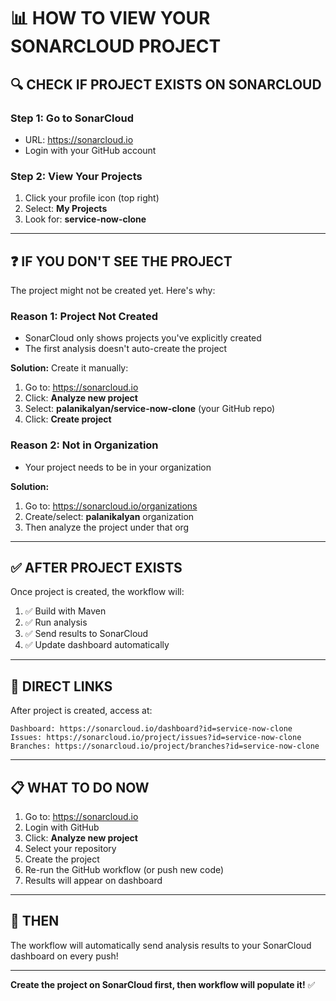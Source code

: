 # 📊 HOW TO VIEW YOUR SONARCLOUD PROJECT

## 🔍 CHECK IF PROJECT EXISTS ON SONARCLOUD

### Step 1: Go to SonarCloud
- URL: https://sonarcloud.io
- Login with your GitHub account

### Step 2: View Your Projects
1. Click your profile icon (top right)
2. Select: **My Projects**
3. Look for: **service-now-clone**

---

## ❓ IF YOU DON'T SEE THE PROJECT

The project might not be created yet. Here's why:

### Reason 1: Project Not Created
- SonarCloud only shows projects you've explicitly created
- The first analysis doesn't auto-create the project

**Solution:** Create it manually:
1. Go to: https://sonarcloud.io
2. Click: **Analyze new project**
3. Select: **palanikalyan/service-now-clone** (your GitHub repo)
4. Click: **Create project**

### Reason 2: Not in Organization
- Your project needs to be in your organization

**Solution:**
1. Go to: https://sonarcloud.io/organizations
2. Create/select: **palanikalyan** organization
3. Then analyze the project under that org

---

## ✅ AFTER PROJECT EXISTS

Once project is created, the workflow will:

1. ✅ Build with Maven
2. ✅ Run analysis
3. ✅ Send results to SonarCloud
4. ✅ Update dashboard automatically

---

## 🔗 DIRECT LINKS

After project is created, access at:

```
Dashboard: https://sonarcloud.io/dashboard?id=service-now-clone
Issues: https://sonarcloud.io/project/issues?id=service-now-clone
Branches: https://sonarcloud.io/project/branches?id=service-now-clone
```

---

## 📋 WHAT TO DO NOW

1. Go to: https://sonarcloud.io
2. Login with GitHub
3. Click: **Analyze new project**
4. Select your repository
5. Create the project
6. Re-run the GitHub workflow (or push new code)
7. Results will appear on dashboard

---

## 🚀 THEN

The workflow will automatically send analysis results to your SonarCloud dashboard on every push!

---

**Create the project on SonarCloud first, then workflow will populate it!** ✅
